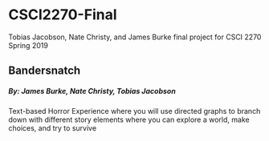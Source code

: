 # CSCI2270-Final
Tobias Jacobson, Nate Christy, and James Burke final project for CSCI 2270 Spring 2019

Bandersnatch
------------

##### By: James Burke, Nate Christy, Tobias Jacobson

Text-based Horror Experience where you will use directed graphs to branch down with different story elements
where you can explore a world, make choices, and try to survive

